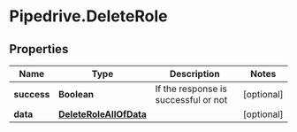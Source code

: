 # Pipedrive.DeleteRole

## Properties

Name | Type | Description | Notes
------------ | ------------- | ------------- | -------------
**success** | **Boolean** | If the response is successful or not | [optional] 
**data** | [**DeleteRoleAllOfData**](DeleteRoleAllOfData.md) |  | [optional] 


